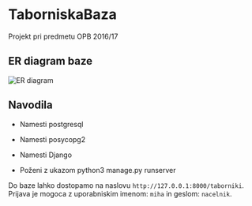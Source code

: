 # TaborniskaBaza
Projekt pri predmetu OPB 2016/17


## ER diagram baze
![ER diagram](/slike/ER_diagram.jpg)


## Navodila

* Namesti postgresql
* Namesti posycopg2
* Namesti Django 

* Poženi z ukazom python3 manage.py runserver


Do baze lahko dostopamo na naslovu `http://127.0.0.1:8000/taborniki`.
Prijava je mogoca z uporabniskim imenom: `miha` in geslom: `nacelnik`.